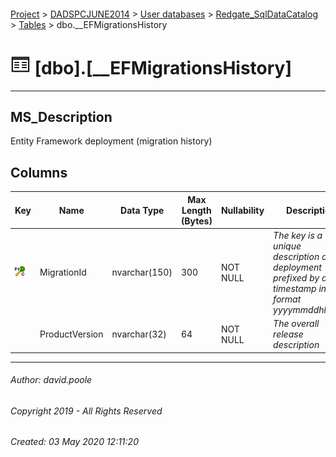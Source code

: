 #### 

[Project](../../../../readme.md) > [DADSPCJUNE2014](../../../readme.md) > [User databases](../../readme.md) > [Redgate_SqlDataCatalog](../readme.md) > [Tables](Tables.md) > dbo.__EFMigrationsHistory

# ![Tables](../../../../Images/Table32.png) [dbo].[__EFMigrationsHistory]

---

## <a name="#description"></a>MS_Description

Entity Framework deployment (migration history)

## <a name="#columns"></a>Columns

| Key | Name | Data Type | Max Length (Bytes) | Nullability | Description |
|---|---|---|---|---|---|
| [![Cluster Primary Key PK___EFMigrationsHistory: MigrationId](../../../../Images/pkcluster.png)](#indexes) | MigrationId | nvarchar(150) | 300 | NOT NULL | _The key is a unique description of the deployment prefixed by a timestamp in the format yyyymmddhhnnss_ |
|  | ProductVersion | nvarchar(32) | 64 | NOT NULL | _The overall release description_ |


---

###### Author:  david.poole

###### Copyright 2019 - All Rights Reserved

###### Created: 03 May 2020 12:11:20

